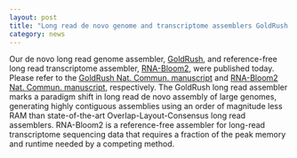 ```yaml
---  
layout: post  
title: "Long read de novo genome and transcriptome assemblers GoldRush and RNA-Bloom2, published in Nature Communications"
category: news  
--- 
```

Our de novo long read genome assembler, [GoldRush](https://github.com/bcgsc/goldrush), and reference-free long read transcriptome assembler, [RNA-Bloom2](https://github.com/bcgsc/rnabloom), were published today. Please refer to the [GoldRush Nat. Commun. manuscript](https://doi.org/10.1038/s41467-023-38716-x) and [RNA-Bloom2 Nat. Commun. manuscript](https://doi.org/10.1038/s41467-023-38553-y), respectively. The GoldRush long read assembler marks a paradigm shift in long read de novo assembly of large genomes, generating highly contiguous assemblies using an order of magnitude less RAM than state-of-the-art Overlap-Layout-Consensus long read assemblers. RNA-Bloom2 is a reference-free assembler for long-read transcriptome sequencing data that requires a fraction of the peak memory and runtime needed by a competing method.
